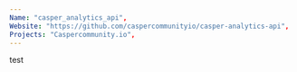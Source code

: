 ```yaml
---
Name: "casper_analytics_api",
Website: "https://github.com/caspercommunityio/casper-analytics-api",
Projects: "Caspercommunity.io",
---
```

<!--lang:en--> 
test
<!--lang:es--] 
test
<!--lang:de--] 
test
<!--lang:fr--] 
test
<!--lang:pl--] 
test
<!--lang:uk--] 
test
[!--lang:*-->  
